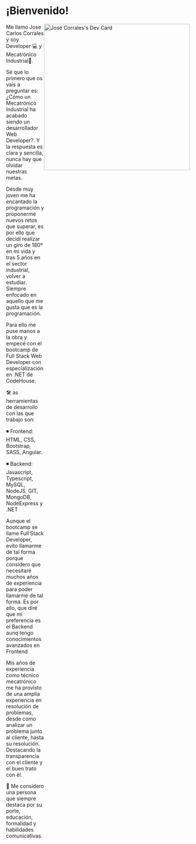 # ¡Bienvenido! 

<div style="display: flex;">
  <div>
Me llamo Jose Carlos Corrales y soy Developer 💻 y Mecatrónico Industrial🔧.

Sé que lo primero que os vais a preguntar es: ¿Cómo un Mecatrónico Industrial ha acabado siendo un desarrollador Web Developer?. Y la respuesta es clara y sencilla, nunca hay que olvidar nuestras metas. 

Desde muy joven me ha encantado la programación y proponerme nuevos retos que superar, es por ello que decidí realizar un giro de 180º en mi vida y tras 5 años en el sector industrial, volver a estudiar. Siempre enfocado en aquello que me gusta que es la programación.

Para ello me puse manos a la obra y empecé con el bootcamp de Full Stack Web Developer con especialización en .NET de CodeHouse.

🛠 as herramientas de desarrollo con las que trabajo son:

◾ Frontend: HTML, CSS, Bootstrap, SASS, Angular.

◾ Backend: Javascript, Typescript, MySQL, NodeJS, GIT, MongoDB, NodeExpress y .NET

Aunque el bootcamp se llame Full Stack Developer, evito llamarme de tal forma porque considero que necesitaré muchos años de experiencia para poder llamarme de tal forma. Es por ello, que diré que mi preferencia es el Backend aunq tengo conocimientos avanzados en Frontend 

Mis años de experiencia como técnico mecatrónico me ha provisto de una amplia experiencia en resolución de problemas, desde como analizar un problema junto al cliente, hasta su resolución. Destacando la transparencia con el cliente y el buen trato con él. 

🔔 Me considero una persona que siempre destaca por su porte, educación, formalidad y habilidades comunicativas.
  </div>

  <div>   <a href="https://app.daily.dev/Roselty"><img src="https://api.daily.dev/devcards/a210e2763fae4c6ab0de63d51bc5a45a.png?r=7fc" width="400" alt="José Corrales's Dev Card"/></a> </div>

</div>
